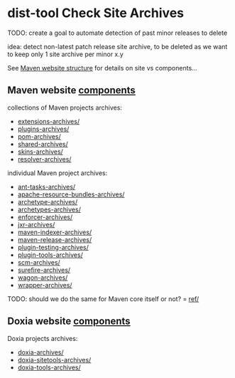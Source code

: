 <!--
  Licensed to the Apache Software Foundation (ASF) under one
  or more contributor license agreements.  See the NOTICE file
  distributed with this work for additional information
  regarding copyright ownership.  The ASF licenses this file
  to you under the Apache License, Version 2.0 (the
  "License"); you may not use this file except in compliance
  with the License.  You may obtain a copy of the License at

    http://www.apache.org/licenses/LICENSE-2.0

  Unless required by applicable law or agreed to in writing,
  software distributed under the License is distributed on an
  "AS IS" BASIS, WITHOUT WARRANTIES OR CONDITIONS OF ANY
  KIND, either express or implied.  See the License for the
  specific language governing permissions and limitations
  under the License.
-->

dist-tool Check Site Archives
=====

TODO: create a goal to automate detection of past minor releases to delete

idea: detect non-latest patch release site archive, to be deleted as we want to keep only 1 site archive per minor x.y

See [Maven website structure](https://maven.apache.org/developers/website/index.html) for details on site vs components...

## Maven website [components](https://svn.apache.org/repos/asf/maven/website/components/)

collections of Maven projects archives:
- [extensions-archives/](https://svn.apache.org/repos/asf/maven/website/components/extensions-archives/)
- [plugins-archives/](https://svn.apache.org/repos/asf/maven/website/components/plugins-archives/)
- [pom-archives/](https://svn.apache.org/repos/asf/maven/website/components/pom-archives/)
- [shared-archives/](https://svn.apache.org/repos/asf/maven/website/components/shared-archives/)
- [skins-archives/](https://svn.apache.org/repos/asf/maven/website/components/skins-archives/)
- [resolver-archives/](https://svn.apache.org/repos/asf/maven/website/components/resolver-archives/)

individual Maven project archives:
- [ant-tasks-archives/](https://svn.apache.org/repos/asf/maven/website/components/ant-tasks-archives/)
- [apache-resource-bundles-archives/](https://svn.apache.org/repos/asf/maven/website/components/apache-resource-bundles-archives/)
- [archetype-archives/](https://svn.apache.org/repos/asf/maven/website/components/archetype-archives/)
- [archetypes-archives/](https://svn.apache.org/repos/asf/maven/website/components/archetypes-archives/)
- [enforcer-archives/](https://svn.apache.org/repos/asf/maven/website/components/enforcer-archives/)
- [jxr-archives/](https://svn.apache.org/repos/asf/maven/website/components/jxr-archives/)
- [maven-indexer-archives/](https://svn.apache.org/repos/asf/maven/website/components/maven-indexer-archives/)
- [maven-release-archives/](https://svn.apache.org/repos/asf/maven/website/components/maven-release-archives/)
- [plugin-testing-archives/](https://svn.apache.org/repos/asf/maven/website/components/plugin-testing-archives/)
- [plugin-tools-archives/](https://svn.apache.org/repos/asf/maven/website/components/plugin-tools-archives/)
- [scm-archives/](https://svn.apache.org/repos/asf/maven/website/components/scm-archives/)
- [surefire-archives/](https://svn.apache.org/repos/asf/maven/website/components/surefire-archives/)
- [wagon-archives/](https://svn.apache.org/repos/asf/maven/website/components/wagon-archives/)
- [wrapper-archives/](https://svn.apache.org/repos/asf/maven/website/components/wrapper-archives/)

TODO: should we do the same for Maven core itself or not? = [ref/](https://svn.apache.org/repos/asf/maven/website/components/ref/)

## Doxia website [components](https://svn.apache.org/repos/asf/maven/doxia/website/components/)

Doxia projects archives:
- [doxia-archives/](https://svn.apache.org/repos/asf/maven/doxia/website/components/doxia-archives/)
- [doxia-sitetools-archives/](https://svn.apache.org/repos/asf/maven/doxia/website/components/doxia-sitetools-archives/)
- [doxia-tools-archives/](https://svn.apache.org/repos/asf/maven/doxia/website/components/doxia-tools-archives/)
